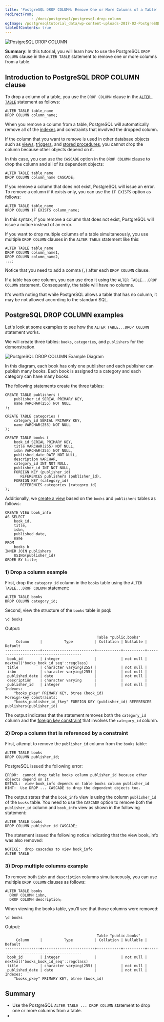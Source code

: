 ```yaml
---
title: 'PostgreSQL DROP COLUMN: Remove One or More Columns of a Table'
redirectFrom: 
            - /docs/postgresql/postgresql-drop-column
ogImage: /postgresqltutorial_data/wp-content-uploads-2017-02-PostgreSQL-Drop-Column-300x128.png
tableOfContents: true
---
```


![PostgreSQL DROP COLUMN](/postgresqltutorial_data/wp-content-uploads-2017-02-PostgreSQL-Drop-Column-300x128.png)



**Summary**: In this tutorial, you will learn how to use the PostgreSQL `DROP COLUMN` clause in the `ALTER TABLE` statement to remove one or more columns from a table.



## Introduction to PostgreSQL DROP COLUMN clause



To drop a column of a table, you use the `DROP COLUMN` clause in the [`ALTER TABLE`](/docs/postgresql/postgresql-alter-table) statement as follows:



```
ALTER TABLE table_name
DROP COLUMN column_name;
```



When you remove a column from a table, PostgreSQL will automatically remove all of the [indexes](https://www.postgresqltutorial.com/postgresql-indexes/) and constraints that involved the dropped column.



If the column that you want to remove is used in other database objects such as [views](https://www.postgresqltutorial.com/postgresql-views/), [triggers](https://www.postgresqltutorial.com/postgresql-triggers/), and [stored procedures](https://www.postgresqltutorial.com/postgresql-stored-procedures/), you cannot drop the column because other objects depend on it.



In this case, you can use the `CASCADE` option in the `DROP COLUMN` clause to drop the column and all of its dependent objects:



```
ALTER TABLE table_name
DROP COLUMN column_name CASCADE;
```



If you remove a column that does not exist, PostgreSQL will issue an error. To remove a column if it exists only, you can use the `IF EXISTS` option as follows:



```
ALTER TABLE table_name
DROP COLUMN IF EXISTS column_name;
```



In this syntax, if you remove a column that does not exist, PostgreSQL will issue a notice instead of an error.



If you want to drop multiple columns of a table simultaneously, you use multiple `DROP COLUMN` clauses in the `ALTER TABLE` statement like this:



```
ALTER TABLE table_name
DROP COLUMN column_name1,
DROP COLUMN column_name2,
...;
```



Notice that you need to add a comma (`,`) after each `DROP COLUMN` clause.



If a table has one column, you can use drop it using the `ALTER TABLE...DROP COLUMN` statement. Consequently, the table will have no columns.



It's worth noting that while PostgreSQL allows a table that has no column, it may be not allowed according to the standard SQL.



## PostgreSQL DROP COLUMN examples



Let's look at some examples to see how the `ALTER TABLE...DROP COLUMN` statement works.



We will create three tables: `books`, `categories`, and `publishers` for the demonstration.



![PostgreSQL DROP COLUMN Example Diagram](/postgresqltutorial_data/wp-content-uploads-2017-02-PostgreSQL-DROP-COLUMN-Example-Diagram.png)



In this diagram, each book has only one publisher and each publisher can publish many books. Each book is assigned to a category and each category can have many books.



The following statements create the three tables:



```
CREATE TABLE publishers (
    publisher_id SERIAL PRIMARY KEY,
    name VARCHAR(255) NOT NULL
);

CREATE TABLE categories (
    category_id SERIAL PRIMARY KEY,
    name VARCHAR(255) NOT NULL
);

CREATE TABLE books (
    book_id SERIAL PRIMARY KEY,
    title VARCHAR(255) NOT NULL,
    isbn VARCHAR(255) NOT NULL,
    published_date DATE NOT NULL,
    description VARCHAR,
    category_id INT NOT NULL,
    publisher_id INT NOT NULL,
    FOREIGN KEY (publisher_id)
       REFERENCES publishers (publisher_id),
    FOREIGN KEY (category_id)
       REFERENCES categories (category_id)
);
```



Additionally, we [create a view](https://www.postgresqltutorial.com/postgresql-views/managing-postgresql-views/) based on the `books` and `publishers` tables as follows:



```
CREATE VIEW book_info
AS SELECT
    book_id,
    title,
    isbn,
    published_date,
    name
FROM
    books b
INNER JOIN publishers
    USING(publisher_id)
ORDER BY title;
```



### 1) Drop a column example



First, drop the `category_id` column in the `books` table using the `ALTER TABLE...DROP COLUMN` statement:



```
ALTER TABLE books
DROP COLUMN category_id;
```



Second, view the structure of the `books` table in psql:



```
\d books
```



Output:



```
                                          Table "public.books"
     Column     |          Type          | Collation | Nullable |                Default
----------------+------------------------+-----------+----------+----------------------------------------
 book_id        | integer                |           | not null | nextval('books_book_id_seq'::regclass)
 title          | character varying(255) |           | not null |
 isbn           | character varying(255) |           | not null |
 published_date | date                   |           | not null |
 description    | character varying      |           |          |
 publisher_id   | integer                |           | not null |
Indexes:
    "books_pkey" PRIMARY KEY, btree (book_id)
Foreign-key constraints:
    "books_publisher_id_fkey" FOREIGN KEY (publisher_id) REFERENCES publishers(publisher_id)
```



The output indicates that the statement removes both the `category_id` column and the [foreign key constraint](/docs/postgresql/postgresql-foreign-key) that involves the `category_id` column.



### 2) Drop a column that is referenced by a constraint



First, attempt to remove the `publisher_id` column from the `books` table:



```
ALTER TABLE books
DROP COLUMN publisher_id;
```



PostgreSQL issued the following error:



```
ERROR:  cannot drop table books column publisher_id because other objects depend on it
DETAIL:  view book_info depends on table books column publisher_id
HINT:  Use DROP ... CASCADE to drop the dependent objects too.
```



The output states that the `book_info` view is using the column `publisher_id` of the `books` table. You need to use the `CASCADE` option to remove both the `publisher_id` column and `book_info` view as shown in the following statement:



```
ALTER TABLE books
DROP COLUMN publisher_id CASCADE;
```



The statement issued the following notice indicating that the view book_info was also removed:



```
NOTICE:  drop cascades to view book_info
ALTER TABLE
```



### 3) Drop multiple columns example



To remove both `isbn` and `description` columns simultaneously, you can use multiple `DROP COLUMN` clauses as follows:



```
ALTER TABLE books
  DROP COLUMN isbn,
  DROP COLUMN description;
```



When viewing the books table, you'll see that those columns were removed:



```
\d books
```



Output:



```
                                          Table "public.books"
     Column     |          Type          | Collation | Nullable |                Default
----------------+------------------------+-----------+----------+----------------------------------------
 book_id        | integer                |           | not null | nextval('books_book_id_seq'::regclass)
 title          | character varying(255) |           | not null |
 published_date | date                   |           | not null |
Indexes:
    "books_pkey" PRIMARY KEY, btree (book_id)
```



## Summary



- Use the PostgreSQL `ALTER TABLE ... DROP COLUMN` statement to drop one or more columns from a table.
- 
